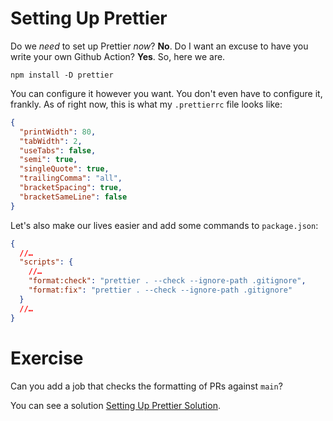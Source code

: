 # Setting Up Prettier

Do we _need_ to set up Prettier _now_? **No**. Do I want an excuse to have you write your own Github Action? **Yes**. So, here we are.

```
npm install -D prettier
```

You can configure it however you want. You don't even have to configure it, frankly. As of right now, this is what my `.prettierrc` file looks like:

```json
{
  "printWidth": 80,
  "tabWidth": 2,
  "useTabs": false,
  "semi": true,
  "singleQuote": true,
  "trailingComma": "all",
  "bracketSpacing": true,
  "bracketSameLine": false
}
```

Let's also make our lives easier and add some commands to `package.json`:

```json
{
  //…
  "scripts": {
    //…
    "format:check": "prettier . --check --ignore-path .gitignore",
    "format:fix": "prettier . --check --ignore-path .gitignore"
  }
  //…
}
```

# Exercise

Can you add a job that checks the formatting of PRs against `main`?

You can see a solution [Setting Up Prettier Solution](Setting%20Up%20Prettier%20Solution.md).
